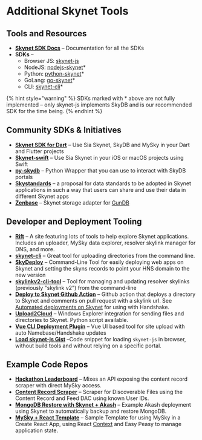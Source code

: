 # Additional Skynet Tools

## Tools and Resources

* [**Skynet SDK Docs**](https://siasky.net/docs) – Documentation for all the SDKs
* **SDKs** –
  * Browser JS: [skynet-js](https://github.com/NebulousLabs/skynet-js)
  * NodeJS: [nodejs-skynet](https://github.com/SkynetHQ/nodejs-skynet)\*
  * Python: [python-skynet](https://github.com/SkynetHQ/python-skynet)\*
  * GoLang: [go-skynet](https://github.com/SkynetHQ/go-skynet)\*
  * CLI: [skynet-cli](https://github.com/SkynetHQ/skynet-cli)\*

{% hint style="warning" %}
SDKs marked with \* above are not fully implemented – only skynet-js implements SkyDB and is our recommended SDK for the time being.
{% endhint %}

## Community SDKs & Initiatives

* [**Skynet SDK for Dart**](https://github.com/redsolver/skynet) – Use Sia Skynet, SkyDB and MySky in your Dart and Flutter projects
* [**Skynet-swift**](https://github.com/ppamorim/skynet-swift) – Use Sia Skynet in your iOS or macOS projects using Swift
* [**py-skydb**](https://github.com/PowerLoom/py-skydb) – Python Wrapper that you can use to interact with SkyDB portals
* [**Skystandards**](https://github.com/SkynetHQ/skystandards) – a proposal for data standards to be adopted in Skynet applications in such a way that users can share and use their data in different Skynet apps
* [**Zenbase**](https://github.com/Fluffy9/Zenbase) – Skynet storage adapter for [GunDB](https://gun.eco/)

## Developer and Deployment Tooling

* [**Rift**](https://riftapp.hns.siasky.net/#/) – A site featuring lots of tools to help explore Skynet applications. Includes an uploader, MySky data explorer, resolver skylink manager for DNS, and more.
* [**skynet-cli**](https://github.com/SkynetHQ/skynet-cli) – Great tool for uploading directories from the command line.
* [**SkyDeploy**](https://github.com/redsolver/skydeploy) – Command-Line Tool for easily deploying web apps on Skynet and setting the skyns records to point your HNS domain to the new version
* [**skylinkv2-cli-tool**](https://github.com/peterjan/skylinkv2-cli-tool) – Tool for managing and updating resolver skylinks \(previously "skylink v2"\) from the command-line
* [**Deploy to Skynet Github Action**](https://github.com/kwypchlo/deploy-to-skynet-action) – Github action that deploys a directory to Skynet and comments on pull request with a skylink url. See [Automated deployments on Skynet](https://blog.sia.tech/automated-deployments-on-skynet-28d2f32f6ca1) for using with Handshake.
* [**Upload2Cloud**](https://github.com/cycleworm/Upload2Cloud) – Windows Explorer integration for sending files and directories to Skynet. Python script available.
* [**Vue CLI Deployment Plugin**](https://github.com/Delivator/vue-cli-plugin-skynet) – Vue UI based tool for site upload with auto Namebase/Handshake updates
* [**Load skynet-js Gist**](https://gist.github.com/m-cat/2d2c0dbaf805658537344c68f3d0f7ef) –Code snippet for loading `skynet-js` in browser, without build tools and without relying on a specific portal.

## Example Code Repos

* [**Hackathon Leaderboard**](https://github.com/SkynetLabs/leaderboard-website) – Mixes an API exposing the content record scraper with direct MySky access.
* [**Content Record Scraper**](https://github.com/SkynetLabs/leaderboard-website) – Scraper for Discoverable Files using the Content Record and Feed DAC using known User IDs.
* [**MongoDB Restore with Skynet + Akash**](https://github.com/peterjan/akash-mongo-restore) – Example Akash deployment using Skynet to automatically backup and restore MongoDB.
* [**MySky + React Template**](https://github.com/dghelm/skynet-react-template) – Sample Template for using MySky in a Create React App, using React [Context](https://github.com/dghelm/skynet-react-template/blob/main/src/state/SkynetContext.js) and Easy Peasy to manage application state.

